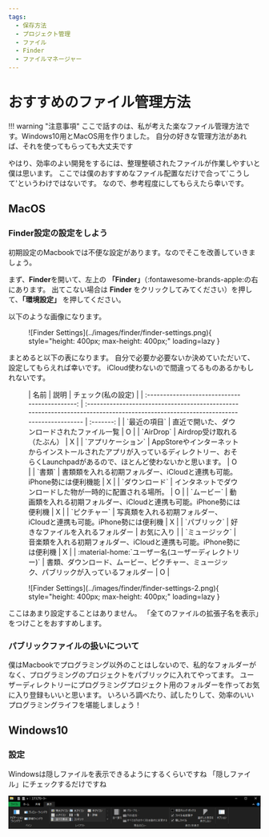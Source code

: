 ```yaml
---
tags:
  - 保存方法
  - プロジェクト管理
  - ファイル
  - Finder
  - ファイルマネージャー
---
```


# おすすめのファイル管理方法

!!! warning "注意事項"
    ここで話すのは、私が考えた楽なファイル管理方法です。Windows10用とMacOS用を作りました。
    自分の好きな管理方法があれば、それを使ってもらっても大丈夫です

やはり、効率のよい開発をするには、整理整頓されたファイルが作業しやすいと僕は思います。
ここでは僕のおすすめなファイル配置なだけで合って'こうして'というわけではないです。
なので、参考程度にしてもらえたら幸いです。

## MacOS
### Finder設定の設定をしよう

初期設定のMacbookでは不便な設定があります。なのでそこを改善していきましょう。

まず、**Finder**を開いて、左上の **「Finder」**（:fontawesome-brands-apple:の右にあります。
出てこない場合は **Finder** をクリックしてみてください）を押して、**「環境設定」** を押してください。

以下のような画像になります。

<figure markdown>
![Finder Settings](../images/finder/finder-settings.png){ style="height: 400px; max-height: 400px;" loading=lazy }
</figure>

まとめると以下の表になります。
自分で必要か必要ないか決めていただいて、設定してもらえれば幸いです。
iCloud使わないので間違ってるものあるかもしれないです。

<figure markdown>
|                       名前                       |                                                                説明                                                                | チェック(私の設定) |
| :--------------------------------------------:  | :--------------------------------------------------------------------------------------------------------------------------------- | :-------: |
|                   `最近の項目`                   |                                               直近で開いた、ダウンロードされたファイル一覧                                             | O |
|                    `AirDrop`                    |                                                      Airdrop受け取れる（たぶん）                                                     | X |
|                `アプリケーション`                |  AppStoreやインターネットからインストールされたアプリが入っているディレクトリー、おそらくLaunchpadがあるので、ほとんど使わないかと思います。   | O |
|                     `書類`                      |                                 書類類を入れる初期フォルダー、iCloudと連携も可能。iPhone勢には便利機能                                   | X |
|                  `ダウンロード`                  |                                        インタネットでダウンロードした物が一時的に配置される場所。                                        | O |
|                    `ムービー`                    |                                  動画類を入れる初期フォルダー、iCloudと連携も可能。iPhone勢には便利機                                   | X |
|                   `ピクチャー`                   |                                   写真類を入れる初期フォルダー、iCloudと連携も可能。iPhone勢には便利機                                  | X |
|                   `パブリック`                   |                                                    好きなファイルを入れるフォルダー                                                   | お気に入り |
|                  `ミュージック`                  |                                   音楽類を入れる初期フォルダー、iCloudと連携も可能。iPhone勢には便利機                                   | X |
| :material-home:`ユーザー名(ユーザーディレクトリー)` |                           書類、ダウンロード、ムービー、ピクチャー、ミュージック、パブリックが入っているフォルダー                        | O |
</figure>

<figure markdown>
![Finder Settings](../images/finder/finder-settings-2.png){ style="height: 400px; max-height: 400px;" loading=lazy }
</figure>

ここはあまり設定することはありません。
「全てのファイルの拡張子名を表示」をつけことをおすすめします。

### パブリックファイルの扱いについて

僕はMacbookでプログラミング以外のことはしないので、私的なフォルダーがなく、プログラミングのプロジェクトをパブリックに入れてやってます。
ユーザーディレクトリーにプログラミングプロジェクト用のフォルダーを作ってお気に入り登録もいいと思います。
いろいろ調べたり、試したりして、効率のいいプログラミングライフを堪能しましょう！

## Windows10

### 設定

Windowsは隠しファイルを表示できるようにするくらいですね
「隠しファイル」にチェックするだけですね

![FileManager](../images/file-manager/setting.png)